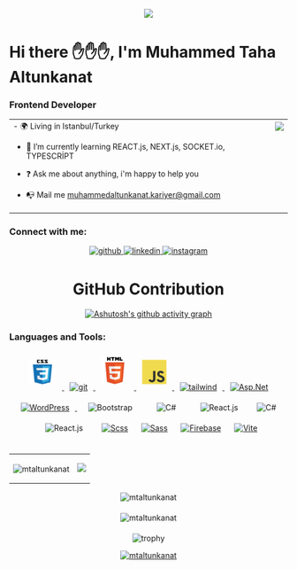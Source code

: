 <p align="center"> <img src="https://user-images.githubusercontent.com/120065120/212209674-07b3685e-1127-4f42-9871-3a423d343fa2.svg" /> </p>
<h1 align="left">Hi there ✋✋✋, I'm Muhammed Taha Altunkanat</h1>
<h3 align="left">Frontend Developer</h3>

<table><tr><td valign="top" width="100%">
- 🌍 Living in Istanbul/Turkey  
  
- 🌱 I’m currently learning REACT.js, NEXT.js, SOCKET.io, TYPESCRİPT
  
- ❓ Ask me about anything, i'm happy to help you  
  
- 📭 Mail me [muhammedaltunkanat.kariyer@gmail.com](mailto:muhammedaltunkanat.kariyer@gmail.com)  


</td><td valign="top" width="50%">

<div align="center">
<img src="https://media.giphy.com/media/NHA2Adla3bub73guuE/giphy.gif" align="center"  />
</div>  
</td></tr></table>  

<h3 align="left">Connect with me:</h3>
<p align="left">
<div align="center">
<a href="https://github.com/mtaltunkanat" target="_blank">
<img src=https://img.shields.io/badge/github-%2324292e.svg?&style=for-the-badge&logo=github&logoColor=white alt=github style="margin-bottom: 5px;" />
</a>
<a href="https://www.linkedin.com/in/muhammed-taha-altunkanat-9b1b4627a/" target="_blank">
<img src=https://img.shields.io/badge/linkedin-%231E77B5.svg?&style=for-the-badge&logo=linkedin&logoColor=white alt=linkedin style="margin-bottom: 5px;" />
</a>
<a href="https://instagram.com/muhammedaltnknt" target="_blank">
<img src=https://img.shields.io/badge/-instagram-red?&style=for-the-badge&logo=instagram&logoColor=white alt=instagram style="margin-bottom: 5px;" />
</a>  

# GitHub Contribution
[![Ashutosh's github activity graph](https://github-readme-activity-graph.vercel.app/graph?username=mtaltunkanat&theme=material-palenight&days=30&grid=false&hide_title=true&title_color=C792EA&bg_color=282A36&radius=9)](https://github.com/ashutosh00710/github-readme-activity-graph)


<div align='center'>

<h3 align="left">Languages and Tools:</h3>
<p align="center"> <a href="https://www.arduino.cc/" target="_blank" rel="noreferrer"> 
 <img style="margin: 10px" src="https://raw.githubusercontent.com/devicons/devicon/master/icons/css3/css3-original-wordmark.svg" alt="css3" width="50" height="45"/> </a> <a href="https://git-scm.com/" target="_blank" rel="noreferrer"> 
 <img style="margin: 10px" src="https://www.vectorlogo.zone/logos/git-scm/git-scm-icon.svg" alt="git" width="50" height="50"/> </a> <a href="https://www.w3.org/html/" target="_blank" rel="noreferrer"> 
 <img style="margin: 10px" src="https://raw.githubusercontent.com/devicons/devicon/master/icons/html5/html5-original-wordmark.svg" alt="html5" width="50" height="50"/> </a> <a href="https://www.java.com" target="_blank" rel="noreferrer"> 
 <img style="margin: 10px" src="https://raw.githubusercontent.com/devicons/devicon/master/icons/javascript/javascript-original.svg" alt="javascript" width="45" height="45"/> </a> <a href="https://www.microsoft.com/en-us/sql-server" target="_blank" rel="noreferrer"> 
 <a href="https://tailwindcss.com/" target="_blank" rel="noreferrer"> 
 <img style="margin: 10px" src="https://www.vectorlogo.zone/logos/tailwindcss/tailwindcss-icon.svg" alt="tailwind" width="50" height="50"/> </a>
   
  <a href="https://dotnet.microsoft.com/en-us/apps/aspnet" target="_blank" rel="noreferrer"> 
 <img style="margin: 10px" src="https://upload.wikimedia.org/wikipedia/commons/thumb/e/ee/.NET_Core_Logo.svg/2048px-.NET_Core_Logo.svg.png" alt="Asp.Net" width="50" height="50"/> </a>
  <a href="https://wordpress.com/tr/" target="_blank" rel="noreferrer"> 
 <img style="margin: 10px" src="https://wordpress.com/wp-content/themes/h4/tabs/images/wpcom-logo-144.png" alt="WordPress" width="50" height="50"/> </a>
 <a href="https://wordpress.com/tr/" target="_blank" rel="noreferrer"> 
 <a style="margin: 10px" src="<a href="https://www.w3schools.com/cs/index.php" target="_blank" rel="noreferrer"> 
 <img style="margin: 10px" src="https://upload.wikimedia.org/wikipedia/commons/thumb/0/0d/C_Sharp_wordmark.svg/1200px-C_Sharp_wordmark.svg.png" alt="Bootstrap" width="50" height="50"/></a>
  <a style="margin: 10px" src="<a href="https://getbootstrap.com/" target="_blank" rel="noreferrer"> 
 <img style="margin: 10px" src="https://ncarb.github.io/bootstrap/assets/img/bootstrap-stack.png" alt="C#" width="50" height="50"/></a>
   <a style="margin: 10px" src="<a href="https://react.dev/" target="_blank" rel="noreferrer"> 
 <img style="margin: 10px" src="https://cdn4.iconfinder.com/data/icons/logos-3/600/React.js_logo-512.png" alt="React.js" width="50" height="50"/></a>
  <img style="margin: 10px" src="https://ncarb.github.io/bootstrap/assets/img/bootstrap-stack.png" alt="C#" width="50" height="50"/></a>
   <a style="margin: 10px" src="<a href="https://react.dev/" target="_blank" rel="noreferrer"> 
 <img style="margin: 10px" src="https://cdn4.iconfinder.com/data/icons/logos-3/600/React.js_logo-512.png" alt="React.js" width="50" height="50"/></a>
   
 <a href="https://sass-lang.com/" target="_blank" rel="noreferrer"> 
 <img style="margin: 10px" src="https://pluginicons.craft-cdn.com/scssqTY8srJEesn2VFiUV73mUCyRIZsfXfDj2eOY.svg?1528091210" alt="Scss" width="50" height="50"/></a>
 <a href="https://sass-lang.com/" target="_blank" rel="noreferrer"> 
 <img style="margin: 10px" src="https://cdn.worldvectorlogo.com/logos/node-sass.svg" alt="Sass" width="50" height="50"/></a>
 <a href="https://firebase.com/" target="_blank" rel="noreferrer"> 
 <img style="margin: 10px" src="https://brandeps.com/logo-download/F/Firebase-logo-02.png" alt="Firebase" width="50" height="50"/></a>
<a href="https://vite.dev/" target="_blank" rel="noreferrer"> 
 <img style="margin: 10px" src="https://upload.wikimedia.org/wikipedia/commons/thumb/f/f1/Vitejs-logo.svg/1039px-Vitejs-logo.svg.png" alt="Vite" width="50" height="50"/></a>

<table>
 <tr>
<table>
 <tr>
  <td><p align="center"><img align="center" src="https://github-readme-stats.vercel.app/api/top-langs?username=mtaltunkanat&show_icons=true&locale=en&layout=compact" alt="mtaltunkanat" /></p></td> 
  <td><img src="https://github-readme-stats.vercel.app/api/top-langs/?username=mtaltunkanat&theme=blue-green"></td>
 </tr>
</table>

<p align="center"><img align="center" src="https://github-readme-streak-stats.herokuapp.com/?user=mtaltunkanat&" alt="mtaltunkanat" /></p>

<p align="center" style='margin:20px'> <img src="https://komarev.com/ghpvc/?username=mtaltunkanat&label=Profile%20views&color=0e75b6&style=flat" alt="mtaltunkanat" width='200'/> </p>

<p align="center"> <img width='100' src="https://user-images.githubusercontent.com/120065120/212206843-cf86b9c1-9557-4f3e-a49b-f54ba1703e05.png" alt="trophy" /> </p>

<p align="center"> <a href="https://github.com/ryo-ma/github-profile-trophy"><img src="https://github-profile-trophy.vercel.app/?username=mtaltunkanat&theme=onedark" alt="mtaltunkanat" /></a> </p>
